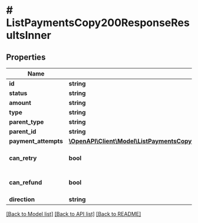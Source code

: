 # # ListPaymentsCopy200ResponseResultsInner

## Properties

Name | Type | Description | Notes
------------ | ------------- | ------------- | -------------
**id** | **string** |  | [optional]
**status** | **string** |  | [optional]
**amount** | **string** |  | [optional]
**type** | **string** |  | [optional]
**parent_type** | **string** |  | [optional]
**parent_id** | **string** |  | [optional]
**payment_attempts** | [**\OpenAPI\Client\Model\ListPaymentsCopy200ResponseResultsInnerPaymentAttemptsInner[]**](ListPaymentsCopy200ResponseResultsInnerPaymentAttemptsInner.md) |  | [optional]
**can_retry** | **bool** |  | [optional] [default to true]
**can_refund** | **bool** |  | [optional] [default to true]
**direction** | **string** |  | [optional]

[[Back to Model list]](../../README.md#models) [[Back to API list]](../../README.md#endpoints) [[Back to README]](../../README.md)
